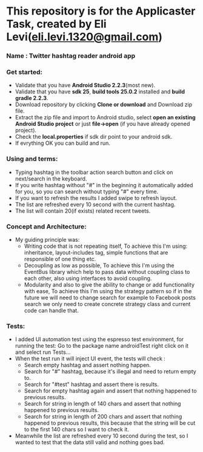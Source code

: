 # This repository is for the Applicaster Task, created by Eli Levi(eli.levi.1320@gmail.com)
### Name : Twitter hashtag reader android app ###

### Get started: ###
- Validate that you have **Android Studio 2.2.3**(most new).
- Validate that you have **sdk 25**, **build tools 25.0.2** installed and **build gradle 2.2.3**.
- Download repository by clicking **Clone or download** and Download zip file.
- Extract the zip file and import to Android studio, select **open an existing Android Studio project** or just **file->open** (if you have already opened project).
- Check the **local.properties** if sdk dir point to your android sdk.
- If evrything OK you can build and run.

### Using and terms: ###
- Typing hashtag in the toolbar action search button and click on next/search in the keyboard.
- If you write hashtag without "#" in the beginning it automatically added for you, so you can search without typing "#" every time.
- If you want to refresh the results I added swipe to refresh layout.
- The list are refreshed every 10 second with the current hashtag.
- The list will contain 20(if exists) related recent tweets.

### Concept and Architecture: ###
- My guiding principle was:
  - Writing code that is not repeating itself, To achieve this I'm using: inheritance, layout-includes tag, simple functions that are responsible of one thing etc.
  - Decoupling as low as possible, To achieve this I'm using the EventBus library which help to pass data without coupling class to each other, also using interfaces to avoid coupling.
  - Modularity and also to give the ability to change or add functionality with ease, To achieve this I'm using the strategy pattern so if in the future we will need to change search for example to Facebook posts search we only need to create concrete strategy class and current code can handle that.

### Tests: ###
- I added UI automation test using the espresso test environment, for running the test: Go to the package name androidTest right click on it and select run Tests...
- When the test run it will inject UI event, the tests will check :
  - Search empty hashtag and assert nothing happen.
  - Search for "#" hashtag, because it's illegal and need to return empty to.
  - Search for "#test" hashtag and assert there is results.
  - Search for empty hashtag again and assert that nothing happened to previous results.
  - Search for string in length of 140 chars and assert that nothing happened to previous results.
  - Search for string in length of 200 chars and assert that nothing happened to previous results, this because that the string will be cut to the first 140 chars so I want to check it.
- Meanwhile the list are refreshed every 10 second during the test, so I wanted to test that the data still valid and nothing goes bad.
